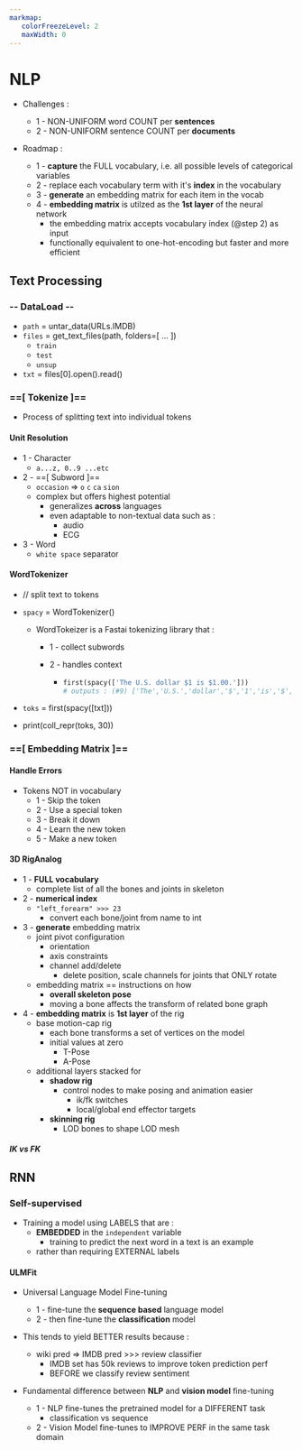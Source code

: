 ```yaml
---
markmap:
   colorFreezeLevel: 2
   maxWidth: 0
---
```


# NLP

- Challenges :
  - 1 - NON-UNIFORM word COUNT per **sentences**
  - 2 - NON-UNIFORM sentence COUNT per **documents**

- Roadmap :
  - 1 - **capture** the FULL vocabulary, i.e. all possible levels of categorical 
  variables
  - 2 - replace each vocabulary term with it's **index** in the vocabulary
  - 3 - **generate** an embedding matrix for each item in the vocab
  - 4 - **embedding matrix** is utilzed as the **1st layer** of the neural  
  network
    - the embedding matrix accepts vocabulary index (@step 2) as input
    - functionally equivalent to one-hot-encoding but faster and more efficient

## Text Processing

### -- DataLoad --

- `path` = untar_data(URLs.IMDB)
- `files` = get_text_files(path, folders=[ ... ])
  - `train`
  - `test`
  - `unsup`
- `txt` = files[0].open().read()

### ==[ Tokenize ]==

- Process of splitting text into individual tokens

#### **Unit** Resolution

- 1 - Character
  - `a...z, 0..9 ...etc`
- 2 - ==[ Subword ]==
  - `occasion` => `o` `c` `ca` `sion`
  - complex but offers highest potential
    - generalizes **across** languages
    - even adaptable to non-textual data such as :
      - audio
      - ECG
- 3 - Word
  - `white space` separator

#### **WordTokenizer**

- // split text to tokens
- `spacy` = WordTokenizer()
  - WordTokeizer is a Fastai tokenizing library that :
    - 1 - collect subwords
    - 2 - handles context

      - ```python
        first(spacy(['The U.S. dollar $1 is $1.00.']))
        # outputs : (#9) ['The','U.S.','dollar','$','1','is','$','1.00','.']
        ```

- `toks` = first(spacy([txt]))
- print(coll_repr(toks, 30))

### ==[ Embedding Matrix ]==

#### Handle Errors

- Tokens NOT in vocabulary
  - 1 - Skip the token
  - 2 - Use a special token
  - 3 - Break it down
  - 4 - Learn the new token
  - 5 - Make a new token

#### 3D RigAnalog

- 1 - **FULL vocabulary**
  - complete list of all the bones and joints in skeleton
- 2 - **numerical index**
  - `"left_forearm" >>> 23`
    - convert each bone/joint from name to int
- 3 - **generate** embedding matrix
  - joint pivot configuration
    - orientation
    - axis constraints
    - channel add/delete
      - delete position, scale channels for joints that ONLY rotate
  - embedding matrix == instructions on how
    - **overall skeleton pose**
    - moving a bone affects the transform of related bone graph
- 4 - **embedding matrix** is **1st layer** of the rig
  - base motion-cap rig
    - each bone transforms a set of vertices on the model
    - initial values at zero
      - T-Pose
      - A-Pose
  - additional layers stacked for
    - **shadow rig**
      - control nodes to make posing and animation easier
        - ik/fk switches
        - local/global end effector targets
    - **skinning rig**
      - LOD bones to shape LOD mesh

##### IK vs FK

## RNN

### Self-supervised

- Training a model using LABELS that are :
  - **EMBEDDED** in the `independent` variable
    - training to predict the next word in a text is an example
  - rather than requiring EXTERNAL labels

#### **ULMFit**

- Universal Language Model Fine-tuning
  - 1 - fine-tune the **sequence based** language model
  - 2 - then fine-tune the **classification** model

- This tends to yield BETTER results because :
  - wiki pred => IMDB pred >>> review classifier
    - IMDB set has 50k reviews to improve token prediction perf
    - BEFORE we classify review sentiment
- Fundamental difference between **NLP** and **vision model** fine-tuning
  - 1 - NLP fine-tunes the pretrained model for a DIFFERENT task
    - classification vs sequence
  - 2 - Vision Model fine-tunes to IMPROVE PERF in the same task domain